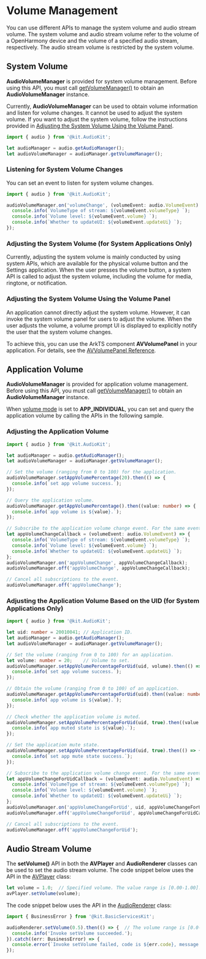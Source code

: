 # Volume Management

You can use different APIs to manage the system volume and audio stream volume. The system volume and audio stream volume refer to the volume of a OpenHarmony device and the volume of a specified audio stream, respectively. The audio stream volume is restricted by the system volume.

## System Volume

**AudioVolumeManager** is provided for system volume management. Before using this API, you must call [getVolumeManager()](../../reference/apis-audio-kit/js-apis-audio.md#getvolumemanager9) to obtain an **AudioVolumeManager** instance.

Currently, **AudioVolumeManager** can be used to obtain volume information and listen for volume changes. It cannot be used to adjust the system volume. If you want to adjust the system volume, follow the instructions provided in [Adjusting the System Volume Using the Volume Panel](#adjusting-the-system-volume-using-the-volume-panel).

```ts
import { audio } from '@kit.AudioKit';

let audioManager = audio.getAudioManager();
let audioVolumeManager = audioManager.getVolumeManager();
```

### Listening for System Volume Changes

You can set an event to listen for system volume changes.

```ts
import { audio } from '@kit.AudioKit';

audioVolumeManager.on('volumeChange', (volumeEvent: audio.VolumeEvent) => {
  console.info(`VolumeType of stream: ${volumeEvent.volumeType} `);
  console.info(`Volume level: ${volumeEvent.volume} `);
  console.info(`Whether to updateUI: ${volumeEvent.updateUi} `);
});
```

<!--Del-->
### Adjusting the System Volume (for System Applications Only)

Currently, adjusting the system volume is mainly conducted by using system APIs, which are available for the physical volume button and the Settings application. When the user presses the volume button, a system API is called to adjust the system volume, including the volume for media, ringtone, or notification.
<!--DelEnd-->

### Adjusting the System Volume Using the Volume Panel

An application cannot directly adjust the system volume. However, it can invoke the system volume panel for users to adjust the volume. When the user adjusts the volume, a volume prompt UI is displayed to explicitly notify the user that the system volume changes.

To achieve this, you can use the ArkTS component **AVVolumePanel** in your application. For details, see the [AVVolumePanel Reference](../../reference/apis-audio-kit/ohos-multimedia-avvolumepanel.md).

## Application Volume

**AudioVolumeManager** is provided for application volume management. Before using this API, you must call [getVolumeManager()](../../reference/apis-audio-kit/js-apis-audio.md#getvolumemanager9) to obtain an **AudioVolumeManager** instance.

When [volume mode](../../reference/apis-audio-kit/js-apis-audio.md#audiovolumemode18) is set to **APP_INDIVIDUAL**, you can set and query the application volume by calling the APIs in the following sample.

### Adjusting the Application Volume

```ts
import { audio } from '@kit.AudioKit';

let audioManager = audio.getAudioManager();
let audioVolumeManager = audioManager.getVolumeManager();

// Set the volume (ranging from 0 to 100) for the application.
audioVolumeManager.setAppVolumePercentage(20).then(() => {
  console.info(`set app volume success.`);
});

// Query the application volume.
audioVolumeManager.getAppVolumePercentage().then((value: number) => {
  console.info(`app volume is ${value}.`);
});

// Subscribe to the application volume change event. For the same event, if the callback parameter passed to the off API is the same as that passed to the on API, the off API cancels the subscription registered with the specified callback parameter.
let appVolumeChangeCallback = (volumeEvent: audio.VolumeEvent) => {
  console.info(`VolumeType of stream: ${volumeEvent.volumeType} `);
  console.info(`Volume level: ${volumeEvent.volume} `);
  console.info(`Whether to updateUI: ${volumeEvent.updateUi} `);
};
audioVolumeManager.on('appVolumeChange', appVolumeChangeCallback);
audioVolumeManager.off('appVolumeChange', appVolumeChangeCallback);

// Cancel all subscriptions to the event.
audioVolumeManager.off('appVolumeChange');
```

<!--Del-->
### Adjusting the Application Volume Based on the UID (for System Applications Only)

```ts
import { audio } from '@kit.AudioKit';

let uid: number = 20010041; // Application ID.
let audioManager = audio.getAudioManager();
let audioVolumeManager = audioManager.getVolumeManager();

// Set the volume (ranging from 0 to 100) for an application.
let volume: number = 20;    // Volume to set.
audioVolumeManager.setAppVolumePercentageForUid(uid, volume).then(() => {
  console.info(`set app volume success.`);
});

// Obtain the volume (ranging from 0 to 100) of an application.
audioVolumeManager.getAppVolumePercentageForUid(uid).then((value: number) => {
  console.info(`app volume is ${value}.`);
});

// Check whether the application volume is muted.
audioVolumeManager.setAppVolumePercentageForUid(uid, true).then((value: boolean) => {
  console.info(`app muted state is ${value}.`);
});

// Set the application mute state.
audioVolumeManager.setAppVolumePercentageForUid(uid, true).then(() => {
  console.info(`set app mute state success.`);
});

// Subscribe to the application volume change event. For the same event, if the callback parameter passed to the off API is the same as that passed to the on API, the off API cancels the subscription registered with the specified callback parameter.
let appVolumeChangeForUidCallback = (volumeEvent: audio.VolumeEvent) => {
  console.info(`VolumeType of stream: ${volumeEvent.volumeType} `);
  console.info(`Volume level: ${volumeEvent.volume} `);
  console.info(`Whether to updateUI: ${volumeEvent.updateUi} `);
};
audioVolumeManager.on('appVolumeChangeForUid', uid, appVolumeChangeForUidCallback);
audioVolumeManager.off('appVolumeChangeForUid', appVolumeChangeForUidCallback);

// Cancel all subscriptions to the event.
audioVolumeManager.off('appVolumeChangeForUid');
```
<!--DelEnd-->

## Audio Stream Volume

The **setVolume()** API in both the **AVPlayer** and **AudioRenderer** classes can be used to set the audio stream volume. The code snippet below uses the API in the [AVPlayer](../../reference/apis-media-kit/js-apis-media.md#mediacreateavplayer9) class:

```ts
let volume = 1.0;  // Specified volume. The value range is [0.00-1.00]. The value 1 indicates the maximum volume.
avPlayer.setVolume(volume);
```

The code snippet below uses the API in the [AudioRenderer](../../reference/apis-audio-kit/js-apis-audio.md#audiocreateaudiorenderer8) class:

```ts
import { BusinessError } from '@kit.BasicServicesKit';

audioRenderer.setVolume(0.5).then(() => {  // The volume range is [0.0-1.0].
  console.info('Invoke setVolume succeeded.');
}).catch((err: BusinessError) => {  
  console.error(`Invoke setVolume failed, code is ${err.code}, message is ${err.message}`);
});
```
